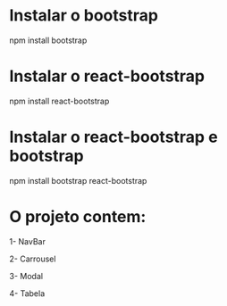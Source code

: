 # Instalar o bootstrap
npm install bootstrap

# Instalar o react-bootstrap
npm install react-bootstrap

# Instalar o react-bootstrap e bootstrap
npm install bootstrap react-bootstrap

# O projeto contem:
<p>1- NavBar</p>
<p>2- Carrousel</p>
<p>3- Modal</p>
<p>4- Tabela</p>
